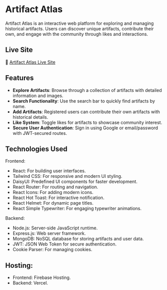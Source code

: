 # Artifact Atlas  

Artifact Atlas is an interactive web platform for exploring and managing historical artifacts. Users can discover unique artifacts, contribute their own, and engage with the community through likes and interactions.  

## Live Site  
🔗 [Artifact Atlas Live Site](https://assignment-11-artifact-atlas.netlify.app)  

## Features  
- **Explore Artifacts**: Browse through a collection of artifacts with detailed information and images.  
- **Search Functionality**: Use the search bar to quickly find artifacts by name.  
- **Add Artifacts**: Registered users can contribute their own artifacts with historical details.  
- **Like System**: Toggle likes for artifacts to showcase community interest.  
- **Secure User Authentication**: Sign in using Google or email/password with JWT-secured routes.  


## Technologies Used

Frontend:

- React: For building user interfaces.
- Tailwind CSS: For responsive and modern UI styling.
- DaisyUI: Predefined UI components for faster development.
- React Router: For routing and navigation.
- React Icons: For adding modern icons.
- React Hot Toast: For interactive notification.
- React Helmet: For dynamic page titles.
- React Simple Typewriter: For engaging typewriter animations.

Backend:

- Node.js: Server-side JavaScript runtime.
- Express.js: Web server framework.
- MongoDB: NoSQL database for storing artifacts and user data.
- JWT: JSON Web Token for secure authentication.
- Cookie Parser: For managing cookies.

## Hosting:

- Frontend: Firebase Hosting.
- Backend: Vercel.